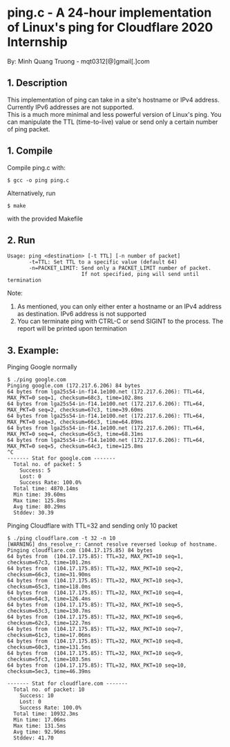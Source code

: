 
# ping.c - A 24-hour implementation of Linux's ping for Cloudflare 2020 Internship
By: Minh Quang Truong - mqt0312[@]gmail[.]com

## 1. Description

This implementation of ping can take in a site's hostname or IPv4 address. Currently IPv6 addresses are not supported.\
This is a much more minimal and less powerful version of Linux's ping. You can manipulate the TTL (time-to-live) value or send only a certain number of ping packet.

## 1. Compile

Compile ping.c with: 

    $ gcc -o ping ping.c
Alternatively, run

    $ make
with the provided Makefile

## 2. Run
    Usage: ping <destination> [-t TTL] [-n number of packet]
	       -t=TTL: Set TTL to a specific value (default 64)
	       -n=PACKET_LIMIT: Send only a PACKET_LIMIT number of packet. 
	                        If not specified, ping will send until termination



Note:
<ol start="1">
<li>As mentioned, you can only either enter a hostname or an IPv4 address as destination. IPv6 address is not supported</li>
<li>You can terminate ping with CTRL-C or send SIGINT to the process. The report will be printed upon termination</li>
</ol>


## 3. Example:

Pinging Google normally

    $ ./ping google.com
    Pinging google.com (172.217.6.206) 84 bytes
    64 bytes from lga25s54-in-f14.1e100.net (172.217.6.206): TTL=64, MAX_PKT=0 seq=1, checksum=68c3, time=102.8ms
    64 bytes from lga25s54-in-f14.1e100.net (172.217.6.206): TTL=64, MAX_PKT=0 seq=2, checksum=67c3, time=39.60ms
    64 bytes from lga25s54-in-f14.1e100.net (172.217.6.206): TTL=64, MAX_PKT=0 seq=3, checksum=66c3, time=64.89ms
    64 bytes from lga25s54-in-f14.1e100.net (172.217.6.206): TTL=64, MAX_PKT=0 seq=4, checksum=65c3, time=68.31ms
    64 bytes from lga25s54-in-f14.1e100.net (172.217.6.206): TTL=64, MAX_PKT=0 seq=5, checksum=64c3, time=125.8ms
    ^C
    ------- Stat for google.com -------
      Total no. of packet: 5     
        Success: 5     
        Lost: 0     
        Success Rate: 100.0%
      Total time: 4870.14ms
      Min time: 39.60ms
      Max time: 125.8ms
      Avg time: 80.29ms
      Stddev: 30.39

Pinging Cloudflare with TTL=32 and sending only 10 packet

    $ ./ping cloudflare.com -t 32 -n 10
    [WARNING] dns_resolve_r: Cannot resolve reversed lookup of hostname.
    Pinging cloudflare.com (104.17.175.85) 84 bytes
    64 bytes from  (104.17.175.85): TTL=32, MAX_PKT=10 seq=1, checksum=67c3, time=101.2ms
    64 bytes from  (104.17.175.85): TTL=32, MAX_PKT=10 seq=2, checksum=66c3, time=31.90ms
    64 bytes from  (104.17.175.85): TTL=32, MAX_PKT=10 seq=3, checksum=65c3, time=118.0ms
    64 bytes from  (104.17.175.85): TTL=32, MAX_PKT=10 seq=4, checksum=64c3, time=126.4ms
    64 bytes from  (104.17.175.85): TTL=32, MAX_PKT=10 seq=5, checksum=63c3, time=130.7ms
    64 bytes from  (104.17.175.85): TTL=32, MAX_PKT=10 seq=6, checksum=62c3, time=122.7ms
    64 bytes from  (104.17.175.85): TTL=32, MAX_PKT=10 seq=7, checksum=61c3, time=17.06ms
    64 bytes from  (104.17.175.85): TTL=32, MAX_PKT=10 seq=8, checksum=60c3, time=131.5ms
    64 bytes from  (104.17.175.85): TTL=32, MAX_PKT=10 seq=9, checksum=5fc3, time=103.5ms
    64 bytes from  (104.17.175.85): TTL=32, MAX_PKT=10 seq=10, checksum=5ec3, time=46.39ms
    
    ------- Stat for cloudflare.com -------
      Total no. of packet: 10    
        Success: 10    
        Lost: 0     
        Success Rate: 100.0%
      Total time: 10932.3ms
      Min time: 17.06ms
      Max time: 131.5ms
      Avg time: 92.96ms
      Stddev: 41.70

